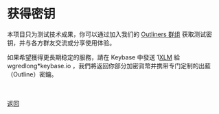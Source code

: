 # 获得密钥

本项目只为测试技术成果，你可以通过加入我们的 <a href="https://keybase.io/team/outliners">Outliners 群组</a> 获取测试密钥，并与各方群友交流或分享使用体验。

如果希望獲得更長期稳定的服務，請在 Keybase 中發送 1<a href="https://wgredlong.github.io/xlm.html">XLM</a> 給 wgredlong*keybase.io ，我們將返回你部分加密貨幣并携带专门定制的出藍（Outline）密鑰。


<br><br><a href="https://wgredlong.github.io/">返回</a>
